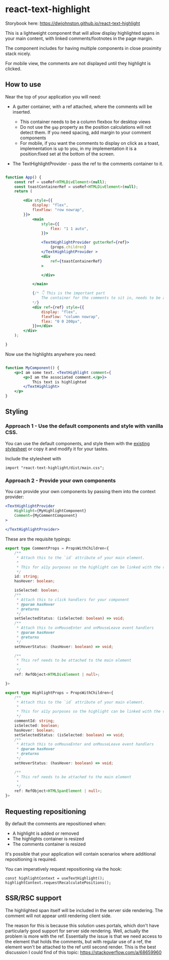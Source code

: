 # react-text-highlight

Storybook here: https://dwjohnston.github.io/react-text-highlight

This is a lightweight component that will allow display highlighted spans in your main content, with linked comments/footnotes in the page margin. 

The component includes for having multiple components in close proximity stack nicely. 

For mobile view, the comments are not displayed until they highlight is clicked.

## How to use 

Near the top of your application you will need: 

- A gutter container, with a ref attached, where the comments will be inserted.
   - This container needs to be a column flexbox for desktop views
   - Do not use the `gap` property as the position calculations will not detect them. If you need spacing, add margin to your comment components
   - For mobile, if you want the comments to display on click as a toast, implementation is up to you, in my implementation it is a position:fixed set at the bottom of the screen.

- The TextHighlightProvider - pass the ref to the comments container to it.


```jsx

function App() {
	const ref = useRef<HTMLDivElement>(null);
	const toastContainerRef = useRef<HTMLDivElement>(null);
	return (

		<div style={{
			display: "flex",
			flexFlow: "row nowrap",
		}}>
			<main
				style={{
					flex: "1 1 auto",
				}}>

				<TextHighlightProvider gutterRef={ref}>
					{props.children}
				</TextHighlightProvider >
				<div
					ref={toastContainerRef}
				>

				</div>

			</main>

			{/* 👇 This is the important part
				The container for the comments to sit in, needs to be a column flex box.
			*/}
			<div ref={ref} style={{
				display: "flex",
				flexFlow: "column nowrap",
				flex: "0 0 200px",
			}}></div>
		</div>
	);

}


```

Now use the highlights anywhere you need: 
```jsx

function MyComponent() {
    <p>I am some text. <TextHighlight comment={
        <p>I am the associated comment.</p>}>
            This text is highlighted
        </TextHighlight>
    </p>
}

```



## Styling 

### Approach 1 - Use the default components and style with vanilla CSS.

You can use the default components, and style them with the [existing stylesheet](./src/lib/main.css) or copy it and modify it for your tastes.


Include the stylesheet with

```
import "react-text-highlight/dist/main.css";
```


### Approach 2 - Provide your own components 

You can provide your own components by passing them into the context provider: 

```jsx
<TextHighlightProvider
    Highlight={MyHighlightComponent}
    Comment={MyCommentComponent}
>
    
</TextHighlightProvider>
```

These are the requisite typings: 

```typescript
export type CommentProps = PropsWithChildren<{
    /**
     * Attach this to the `id` attribute of your main element. 
     * 
     * This for a11y purposes so the highlight can be linked with the comment.
     */
    id: string;
    hasHover: boolean;

    isSelected: boolean;
    /**
     * Attach this to click handlers for your component
     * @param hasHover 
     * @returns 
     */
    setSelectedStatus: (isSelected: boolean) => void;
    /**
     * Attach this to onMouseEnter and onMouseLeave event handlers
     * @param hasHover 
     * @returns 
     */
    setHoverStatus: (hasHover: boolean) => void;

    /**
     * This ref needs to be attached to the main element 
     * 
     */
    ref: RefObject<HTMLDivElement | null>;

}>

export type HighlightProps = PropsWithChildren<{
    /**
     * Attach this to the `id` attribute of your main element. 
     * 
     * This for a11y purposes so the highlight can be linked with the comment.
     */
    commentId: string;
    isSelected: boolean;
    hasHover: boolean;
    setSelectedStatus: (isSelected: boolean) => void;
    /**
     * Attach this to onMouseEnter and onMouseLeave event handlers
     * @param hasHover 
     * @returns 
     */
    setHoverStatus: (hasHover: boolean) => void;

    /**
     * This ref needs to be attached to the main element 
     * 
     */
    ref: RefObject<HTMLSpanElement | null>;
}>
```

## Requesting repositioning 

By default the comments are repositioned when:

- A highlight is added or removed
- The highlights container is resized
- The comments container is resized

It's possible that your application will contain scenarios where additional repositioning is required. 

You can imperatively request repositioning via the hook: 

```
const highlightContext = useTextHighlight(); 
highlightContext.requestRecalculatePositions();
```




## SSR/RSC support 

The highlighted span itself will be included in the server side rendering. The comment will not appear until rendering client side. 

The reason for this is because this solution uses portals, which don't have particularly good support for server side rendering. Well, actually the problem is more with the ref. Essentially the issue is that we need access to the element that holds the comments, but with regular use of a ref, the element won't be attached to the ref until second render. This is the best discussion I could find of this topic: https://stackoverflow.com/a/68659960



